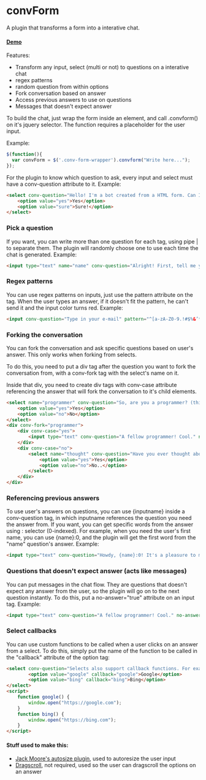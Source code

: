 # convForm

A plugin that transforms a form into a interative chat.

#### [Demo](https://eduardotkoller.github.io/convForm)

Features:

* Transform any input, select (multi or not) to questions on a interative chat
* regex patterns
* random question from within options
* Fork conversation based on answer
* Access previous answers to use on questions
* Messages that doesn't expect answer

To build the chat, just wrap the form inside an element, and call .convform() on it's jquery selector. The function requires a placeholder for the user input.

Example:

```javascript
$(function(){
  var convForm = $('.conv-form-wrapper').convform("Write here...");
});
```


For the plugin to know which question to ask, every input and select must have a conv-question attribute to it. Example:

```html
<select conv-question="Hello! I'm a bot created from a HTML form. Can I show you some features?">
	<option value="yes">Yes</option>
	<option value="sure">Sure!</option>
</select>
```


### Pick a question

If you want, you can write more than one question for each tag, using pipe | to separate them. The plugin will randomly choose one to use each time the chat is generated. Example:

```html
<input type="text" name="name" conv-question="Alright! First, tell me your full name, please.|Okay! Please, tell me your name first.">
```


### Regex patterns

You can use regex patterns on inputs, just use the pattern attribute on the tag. When the user types an answer, if it doesn't fit the pattern, he can't send it and the input color turns red. Example:

```html
<input conv-question="Type in your e-mail" pattern="^[a-zA-Z0-9.!#$%&’*+/=?^_`{|}~-]+@[a-zA-Z0-9-]+\.[a-zA-Z0-9-]+(?:\.[a-zA-Z0-9-]+)*$" type="email" name="email">
```

### Forking the conversation

You can fork the conversation and ask specific questions based on user's answer. This only works when forking from selects.

To do this, you need to put a div tag after the question you want to fork the conversation from, with a conv-fork tag with the select's name on it.

Inside that div, you need to create div tags with conv-case attribute referencing the answer that will fork the conversation to it's child elements.

```html
<select name="programmer" conv-question="So, are you a programmer? (this question will fork the conversation based on your answer)">
	<option value="yes">Yes</option>
	<option value="no">No</option>
</select>
<div conv-fork="programmer">
	<div conv-case="yes">
	 	<input type="text" conv-question="A fellow programmer! Cool." no-answer="true">
	</div>
	<div conv-case="no">
		<select name="thought" conv-question="Have you ever thought about learning? Programming is fun!">
			<option value="yes">Yes</option>
			<option value="no">No..</option>
		</select>
	</div>
</div>
```

### Referencing previous answers

To use user's answers on questions, you can use {inputname} inside a conv-question tag, in which inputname references the question you need the answer from. If you want, you can get specific words from the answer using : selector (0-indexed). For example, when you need the user's first name, you can use {name}:0, and the plugin will get the first word from the "name" question's answer. Example:

```html
<input type="text" conv-question="Howdy, {name}:0! It's a pleasure to meet you. How's your day?">
```

### Questions that doesn't expect answer (acts like messages)

You can put messages in the chat flow. They are questions that doesn't expect any answer from the user, so the plugin will go on to the next question instantly. To do this, put a no-answer="true" attribute on an input tag. Example:

```html
<input type="text" conv-question="A fellow programmer! Cool." no-answer="true">
```

### Select callbacks

You can use custom functions to be called when a user clicks on an answer from a select. To do this, simply put the name of the function to be called in the "callback" attribute of the option tag:

```html
<select conv-question="Selects also support callback functions. For example, try one of these:">
		<option value="google" callback="google">Google</option>
		<option value="bing" callback="bing">Bing</option>
</select>
<script>
	function google() {
		window.open("https://google.com");
	}
	function bing() {
		window.open("https://bing.com");
	}
</script>
```



#### Stuff used to make this:

* [Jack Moore's autosize plugin](https://github.com/jackmoore/autosize), used to autoresize the user input
* [Dragscroll](https://github.com/asvd/dragscroll), not required, used so the user can dragscroll the options on an answer
